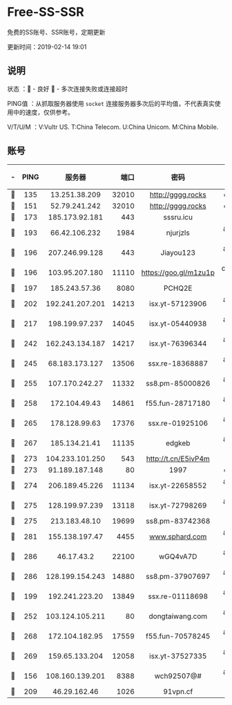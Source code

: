 # Free-SS-SSR

免费的SS账号、SSR账号，定期更新

更新时间：2019-02-14 19:01

## 说明

状态     ：🙂 - 良好 🙁 - 多次连接失败或连接超时

PING值   ：从抓取服务器使用 `socket` 连接服务器多次后的平均值，不代表真实使用中的速度，仅供参考。

V/T/U/M  ：V:Vultr US. T:China Telecom. U:China Unicom. M:China Mobile.

## 账号

|-|PING|服务器|端口|密码|加密方式|区域|V/T/U/M|
|:----:|:----:|:-----:|-----:|:----:|:----:|:----:|:----:|
|🙂|135|13.251.38.209|32010|http://gggg.rocks|chacha20|SG|10↑/10↑/10↑/10↑|
|🙂|151|52.79.241.242|32010|http://gggg.rocks|chacha20|KR|9↑/9↑/9↑/8↑|
|🙂|173|185.173.92.181|443|sssru.icu|rc4-md5|RU|10↑/10↑/10↑/10↑|
|🙂|193|66.42.106.232|1984|njurjzls|aes-256-cfb|US|10↑/10↑/10↑/10↑|
|🙂|196|207.246.99.128|443|Jiayou123|aes-256-cfb|US|9↑/10↑/10↑/10↑|
|🙂|196|103.95.207.180|11110|https://goo.gl/m1zu1p|chacha20-ietf|US|9↑/9↑/10↑/9↑|
|🙂|197|185.243.57.36|8080|PCHQ2E|rc4-md5|US|10↑/10↑/10↑/10↑|
|🙂|202|192.241.207.201|14213|isx.yt-57123906|aes-256-cfb|US|9↑/9↑/9↑/9↑|
|🙂|217|198.199.97.237|14045|isx.yt-05440938|aes-256-cfb|US|9↑/9↑/9↑/9↑|
|🙂|242|162.243.134.187|14217|isx.yt-76396344|aes-256-cfb|US|9↑/9↑/9↑/9↑|
|🙂|245|68.183.173.127|13506|ssx.re-18368887|aes-256-cfb|US|10↑/10↑/10↑/10↑|
|🙂|255|107.170.242.27|11332|ss8.pm-85000826|aes-256-cfb|US|10↑/10↑/10↑/10↑|
|🙂|258|172.104.49.43|14861|f55.fun-28717180|aes-256-cfb|SG|10↑/10↑/10↑/10↑|
|🙂|265|178.128.99.63|17376|ssx.re-01925106|aes-256-cfb|SG|10↑/10↑/10↑/10↑|
|🙂|267|185.134.21.41|11135|edgkeb|aes-256-cfb|GB|10↑/10↑/10↑/10↑|
|🙂|273|104.233.101.250|543|http://t.cn/E5ivP4m|rc4-md5|CA|10↑/10↑/10↑/10↑|
|🙂|273|91.189.187.148|80|1997|chacha20|US|10↑/10↑/10↑/10↑|
|🙂|274|206.189.45.226|11134|isx.yt-22658552|aes-256-cfb|SG|9↑/9↑/9↑/9↑|
|🙂|275|128.199.97.239|13118|isx.yt-72798269|aes-256-cfb|SG|9↑/9↑/9↑/9↑|
|🙂|275|213.183.48.10|19699|ss8.pm-83742368|rc4-md5|RU|10↑/10↑/10↑/10↑|
|🙂|281|155.138.197.47|4455|www.sphard.com|aes-256-cfb|US|10↑/10↑/10↑/10↑|
|🙂|286|46.17.43.2|22100|wGQ4vA7D|aes-256-gcm|RU|5↑/10↑/10↑/10↑|
|🙂|286|128.199.154.243|14880|ss8.pm-37907697|aes-256-cfb|SG|10↑/10↑/10↑/10↑|
|🙂|199|192.241.223.20|13849|ssx.re-01118698|aes-256-cfb|US|10↑/10↑/10↑/10↑|
|🙂|252|103.124.105.211|80|dongtaiwang.com|aes-256-cfb|US|10↑/10↑/10↑/10↑|
|🙂|268|172.104.182.95|17559|f55.fun-70578245|aes-256-cfb|SG|10↑/10↑/10↑/10↑|
|🙂|269|159.65.133.204|12058|isx.yt-37527335|aes-256-cfb|SG|9↑/9↑/9↑/9↑|
|🙁|156|108.160.139.201|8388|wch92507@#|aes-256-cfb|JP|9↑/10↑/10↑/10↑|
|🙁|209|46.29.162.46|1026|91vpn.cf|rc4-md5|RU|10↑/10↑/10↑/10↑|

